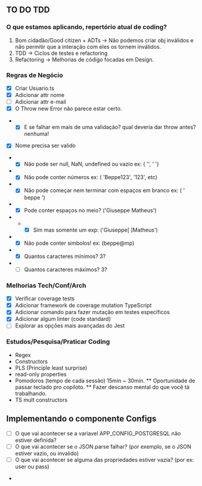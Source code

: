 ## TO DO TDD

### O que estamos aplicando, repertório atual de coding?

1. Bom cidadão/Good citizen + ADTs -> 
Não podemos criar obj inválidos e não permitir que a interação com eles os tornem inválidos.
2. TDD -> Ciclos de testes e refactoring 
3. Refactoring -> Melhorias de código focadas em Design.

### Regras de Negócio

- [x] Criar Usuario.ts
- [x] Adicionar attr nome
- [ ] Adicionar attr e-mail
- [x] O Throw new Error não parece estar certo.
- - [x] E se falhar em mais de uma validação? qual deveria dar throw antes? nenhuma!
- [x] Nome precisa ser valido
- - [x] Não pode ser null, NaN, undefined ou vazio ex: ( '', '    ')
- - [x] Não pode conter números ex: ( 'Beppe123', '123', etc)
- - [x] Não pode começar nem terminar com espaços em branco ex: ( '  beppe ')
- - [x] Pode conter espaços no meio? ('Giuseppe Matheus')
- - - [x] Sim mas somente um exp: ('Giuseppe[  ]Matheus')
- - [x] Não pode conter simbolos! ex: (beppe@mp)
- - [x] Quantos caracteres mínimos? 3?
- - [ ] Quantos caracteres máximos? 3?

### Melhorias Tech/Conf/Arch

- [x] Verificar coverage tests
- [x] Adicionar framework de coverage mutation TypeScript
- [x] Adicionar comando para fazer mutação em testes especificos
- [x] Adicionar algum linter (code standard)
- [ ] Explorar as opções mais avançadas do Jest

### Estudos/Pesquisa/Praticar Coding

* Regex
* Constructors
* PLS (Principle least surprise)
* read-only properties
* Pomodoros (tempo de cada sessão) 15min ~ 30min.
    ** Oportunidade de passar teclado pro copiloto.
    ** Fazer descanso mental do que você tá trabalhando.
* TS mult constructors


## Implementando o componente Configs

- [ ] O que vai acontecer se a variavel APP_CONFIG_POSTGRESQL não estiver definida?
- [ ] O que vai acontecer se o JSON.parse falhar? (por exemplo, se o JSON estiver vazio, ou invalido)
- [ ] O que vai acontecer se alguma das propriedades estiver vazia? (por ex: user ou pass)
-
